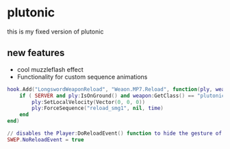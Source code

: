 # plutonic
 
this is my fixed version of plutonic

## new features
* cool muzzleflash effect
* Functionality for custom sequence animations
```lua
hook.Add("LongswordWeaponReload", "Weaon.MP7.Reload", function(ply, weapon, time)
    if ( SERVER and ply:IsOnGround() and weapon:GetClass() == "plutonic_mp7" and ply.ForceSequence ) then
        ply:SetLocalVelocity(Vector(0, 0, 0))
        ply:ForceSequence("reload_smg1", nil, time)
    end
end)

// disables the Player:DoReloadEvent() function to hide the gesture of reloading
SWEP.NoReloadEvent = true
```
